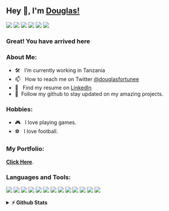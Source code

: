## Hey 👋, I'm [Douglas!](https://github.com/douglas-fortunatus/)

<a href = "https://twitter.com/Douglasfortunee"><img src="https://img.shields.io/badge/Twitter-%231DA1F2.svg?style=for-the-badge&logo=Twitter&logoColor=white"/></a>
<a target="_blank" href="mailto:fortunatusdouglas@gmail.com?subject = Hello&body = Message"><img src="https://img.shields.io/badge/Gmail-D14836?style=for-the-badge&logo=gmail&logoColor=white" /></a> 
<a target="_blank" href="https://www.facebook.com/douglas.fortunatus"><img src="https://img.shields.io/badge/Facebook-%231877F2.svg?style=for-the-badge&logo=Facebook&logoColor=white" /></a> 
<a target="_blank" href="https://www.linkedin.com/in/douglas-fortunatus-355848199/"><img src="https://img.shields.io/badge/linkedin-%230077B5.svg?style=for-the-badge&logo=linkedin&logoColor=white" /></a>
<a target="_blank"><img src="https://img.shields.io/badge/TikTok-%23000000.svg?style=for-the-badge&logo=TikTok&logoColor=white" /></a>
<a target="_blank"><img src="https://img.shields.io/badge/YouTube-%23FF0000.svg?style=for-the-badge&logo=YouTube&logoColor=white" /></a>

### Great! You have arrived here<div align="center"></div>

<!-- 

I'm a Senior Software Developer 💻 in Tanzania and also a Content Creator ✍️ <br />
I am self-taught 🚀 and I love talking & writing about Web Development , & Software Development in general.

I have been coding for over five (5) years and am currently a CITS software Engineer 💸 with experience in multiple areas.

I 💛 building real-time applications but I mostly work on and experiment with APIs of all sort and have the love to build APIs and deploy them using my favorite operating system Linux 👾.

I am on a journey to make Software Development accessible to everyone in my locale and abroad and I would love to share that journey with you 💛

-->

### About Me:

- 🛠 &nbsp; I’m currently working in Tanzania
- 📫 &nbsp; How to reach me on Twitter [@douglasfortunee](https://twitter.com/Douglasfortunee)
- 💼 &nbsp; Find my resume on [LinkedIn](https://www.linkedin.com/in/douglas-fortunatus-355848199/)
- 🚀 &nbsp;Follow my github to stay updated on my amazing projects.

### Hobbies:

- 🎮 &nbsp; I love playing games.
- ⚽️ &nbsp; I love football.

### My Portfolio:

 **[Click Here](https://douglasworks.netlify.app/)**.
 
### Languages and Tools:
   
   <a><img src="https://img.shields.io/badge/bootstrap-%23563D7C.svg?style=for-the-badge&logo=bootstrap&logoColor=white"></a>
   <a><img src="https://img.shields.io/badge/jquery-%230769AD.svg?style=for-the-badge&logo=jquery&logoColor=white"></a>
   <a><img src="https://img.shields.io/badge/laravel-%23FF2D20.svg?style=for-the-badge&logo=laravel&logoColor=white"></a>
   <a><img src="https://img.shields.io/badge/react-%2320232a.svg?style=for-the-badge&logo=react&logoColor=%2361DAFB"></a>
   <a><img src="https://img.shields.io/badge/SASS-hotpink.svg?style=for-the-badge&logo=SASS&logoColor=white"></a>
   <a><img src="https://img.shields.io/badge/tailwindcss-%2338B2AC.svg?style=for-the-badge&logo=tailwind-css&logoColor=white"></a> 
   <a><img src="https://img.shields.io/badge/vuejs-%2335495e.svg?style=for-the-badge&logo=vuedotjs&logoColor=%234FC08D"></a>
   <a><img src="https://img.shields.io/badge/php-%23777BB4.svg?style=for-the-badge&logo=php&logoColor=white"></a>
   <a><img src="https://img.shields.io/badge/c-%2300599C.svg?style=for-the-badge&logo=c&logoColor=white"></a>
   <a><img src="https://img.shields.io/badge/css3-%231572B6.svg?style=for-the-badge&logo=css3&logoColor=white"></a>
   <a><img src="https://img.shields.io/badge/html5-%23E34F26.svg?style=for-the-badge&logo=html5&logoColor=white"></a>
   <a><img src="https://img.shields.io/badge/javascript-%23323330.svg?style=for-the-badge&logo=javascript&logoColor=%23F7DF1E"></a>
   <a><img src="https://img.shields.io/badge/java-%23ED8B00.svg?style=for-the-badge&logo=java&logoColor=white"></a>
   
 <details>	
  <summary><b>⚡ Github Stats</b></summary>

  <br />
  
  <img src="https://github-readme-stats.vercel.app/api?username=douglas-fortunatus&show_icons=true&theme=radical" />
  <img src="https://github-readme-stats.vercel.app/api/top-langs/?username=douglas-fortunatus&layout=compact" />
</details>


